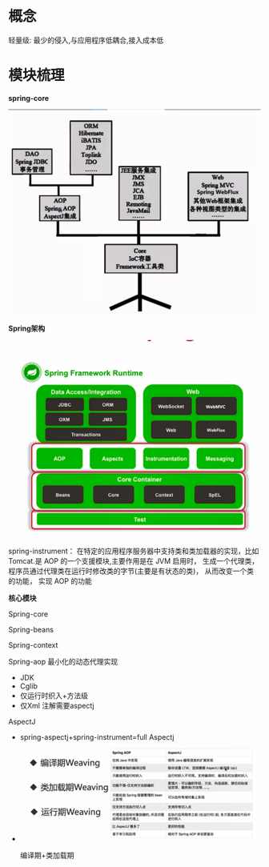 # 概念

轻量级: 最少的侵入,与应用程序低耦合,接入成本低





# 模块梳理

**spring-core**

![image-20220907083400506](assets/image-20220907083400506.png)



**Spring架构**

![image-20220907084636947](assets/image-20220907084636947.png)

spring-instrument： 在特定的应用程序服务器中支持类和类加载器的实现，比如Tomcat.是 AOP 的一个支援模块,主要作用是在 JVM 启用时， 生成一个代理类， 程序员通过代理类在运行时修改类的字节(主要是有状态的类)， 从而改变一个类的功能， 实现 AOP 的功能



**核心模块**

Spring-core

Spring-beans

Spring-context

Spring-aop 最小化的动态代理实现 

- JDK
- Cglib
- 仅运行时织入+方法级
- 仅Xml  注解需要aspectj   

AspectJ

- spring-aspectj+spring-instrument=full Aspectj

- ![image-20220907085706079](assets/image-20220907085706079.png)

  编译期+类加载期	